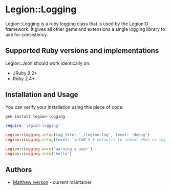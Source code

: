 Legion::Logging
=====

Legion::Logging is a ruby logging class that is used by the LegionIO framework. It gives all other gems and extensions a
single logging library to use for consistency. 

Supported Ruby versions and implementations
------------------------------------------------

Legion::Json should work identically on:

* JRuby 9.2+
* Ruby 2.4+


Installation and Usage
------------------------

You can verify your installation using this piece of code:

```bash
gem install legion-logging
```

```ruby
require 'legion-logging'

Legion::Logging.setup(log_file: './legion.log', level: 'debug')
Legion::Logging.setup(level: 'info0') # defaults to stdout when no log_file specified

Legion::Logging.warn('warning a user')
Legion::Logging.info('hello')


```

Authors
----------

* [Matthew Iverson](https://github.com/Esity) - current maintainer
